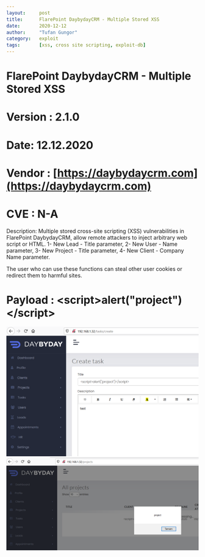 ```yaml
---
layout:     post
title:      FlarePoint DaybydayCRM - Multiple Stored XSS
date:       2020-12-12
author:     "Tufan Gungor"
category:   exploit
tags:       [xss, cross site scripting, exploit-db]
---
```

# FlarePoint DaybydayCRM - Multiple Stored XSS 
# Version : 2.1.0
# Date: 12.12.2020
# Vendor : [https://daybydaycrm.com](https://daybydaycrm.com)
# CVE : N-A

Description: Multiple stored cross-site scripting (XSS) vulnerabilities in FlarePoint DaybydayCRM, allow remote attackers to inject arbitrary web script or HTML. 
	1- New Lead - Title parameter,
	2- New User - Name parameter,
	3- New Project - Title parameter,
	4- New Client - Company Name parameter.

The user who can use these functions can steal other user cookies or redirect them to harmful sites.

# Payload : \<script>alert("project")\</script>

![Creating project](new_project.png)
![Trigger XSS](xss_trigger.png)
